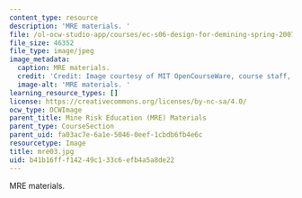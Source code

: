 ```yaml
---
content_type: resource
description: 'MRE materials. '
file: /ol-ocw-studio-app/courses/ec-s06-design-for-demining-spring-2007/b41b16fff14249c133c6efb4a5a8de22_mre03.jpg
file_size: 46352
file_type: image/jpeg
image_metadata:
  caption: MRE materials.
  credit: 'Credit: Image courtesy of MIT OpenCourseWare, course staff, and students.'
  image-alt: 'MRE materials. '
learning_resource_types: []
license: https://creativecommons.org/licenses/by-nc-sa/4.0/
ocw_type: OCWImage
parent_title: Mine Risk Education (MRE) Materials
parent_type: CourseSection
parent_uid: fa03ac7e-6a1e-5046-0eef-1cbdb6fb4e6c
resourcetype: Image
title: mre03.jpg
uid: b41b16ff-f142-49c1-33c6-efb4a5a8de22
---
```

MRE materials. 